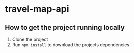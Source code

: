 # travel-map-api

## How to get the project running locally
1. Clone the project
2. Run `npm install` to download the projects dependencies
